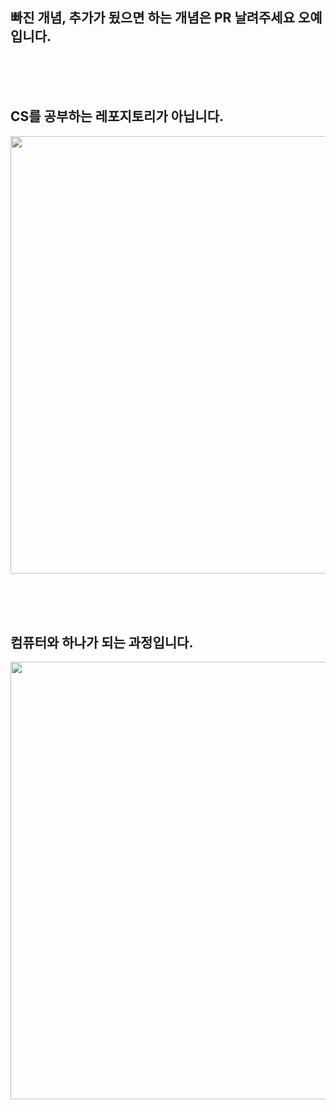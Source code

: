 ## 빠진 개념, 추가가 됬으면 하는 개념은 PR 날려주세요 오예 입니다.

<br><br><br>

## CS를 공부하는 레포지토리가 아닙니다.

<img src ="https://github.com/user-attachments/assets/f6a94294-e332-4b7c-8d6a-337265d2b701" width="700"/>

<br><br><br>

## 컴퓨터와 하나가 되는 과정입니다.

<img src ="https://github.com/user-attachments/assets/cb76945a-54fe-42b0-8caa-140ea4e35fa5" width="700"/>
